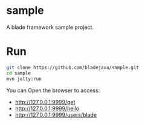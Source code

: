 # sample

A blade framework sample project.

# Run

```sh
git clone https://github.com/bladejava/sample.git
cd sample
mvn jetty:run
```

You can Open the browser to access:

- http://127.0.0.1:9999/get
- http://127.0.0.1:9999/hello
- http://127.0.0.1:9999/users/blade
